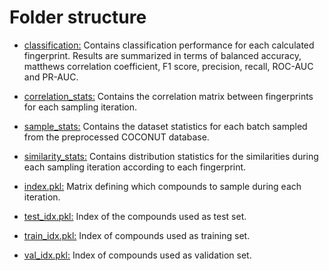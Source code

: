 # Folder structure

- [classification:](clean_coconut.csv) Contains classification performance for each calculated fingerprint. Results are summarized in terms of balanced accuracy, matthews correlation coefficient, F1 score, precision, recall, ROC-AUC and PR-AUC.  

- [correlation_stats:](correlation_stats.pkl) Contains the correlation matrix between
fingerprints for each sampling iteration.  

- [sample_stats:](sample_stats.txt) Contains the dataset statistics for each batch sampled
from the preprocessed COCONUT database.  

- [similarity_stats:](similarity_stats.csv) Contains distribution statistics for the similarities during each sampling iteration according to each fingerprint.  

- [index.pkl:](index.pkl) Matrix defining which compounds to sample during each iteration.  

- [test_idx.pkl:](test_idx.pkl) Index of the compounds used as test set.  

- [train_idx.pkl:](train_idx.pkl) Index of compounds used as training set.  

- [val_idx.pkl:](val_idx.pkl) Index of compounds used as validation set.  

